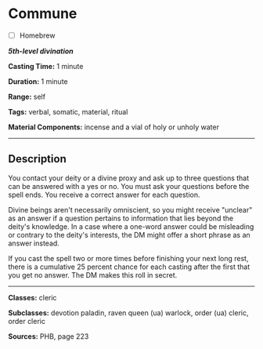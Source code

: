 # Commune

- [ ] Homebrew

***5th-level divination***

**Casting Time:** 1 minute

**Duration:** 1 minute

**Range:** self

**Tags:** verbal, somatic, material, ritual

**Material Components:** incense and a vial of holy or unholy water

---

## Description
You contact your deity or a divine proxy and ask up to three questions that can be answered with a yes or no. You must ask your questions before the spell ends. You receive a correct answer for each question.

Divine beings aren't necessarily omniscient, so you might receive "unclear" as an answer if a question pertains to information that lies beyond the deity's knowledge. In a case where a one-word answer could be misleading or contrary to the deity's interests, the DM might offer a short phrase as an answer instead.

If you cast the spell two or more times before finishing your next long rest, there is a cumulative 25 percent chance for each casting after the first that you get no answer. The DM makes this roll in secret.

---

**Classes:** cleric

**Subclasses:** devotion paladin, raven queen (ua) warlock, order (ua) cleric, order cleric

**Sources:** PHB, page 223
